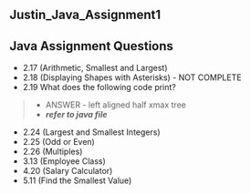 ## Justin_Java_Assignment1

## Java Assignment Questions
-  2.17 (Arithmetic, Smallest and Largest)
-  2.18 (Displaying Shapes with Asterisks) - NOT COMPLETE
-  2.19  What does the following code print?
  > -  ANSWER - left aligned half xmax tree
  > - ***refer to java file***
- 2.24 (Largest and Smallest Integers)
- 2.25 (Odd or Even)
- 2.26 (Multiples)
- 3.13 (Employee Class)
- 4.20 (Salary Calculator)
- 5.11 (Find the Smallest Value)
